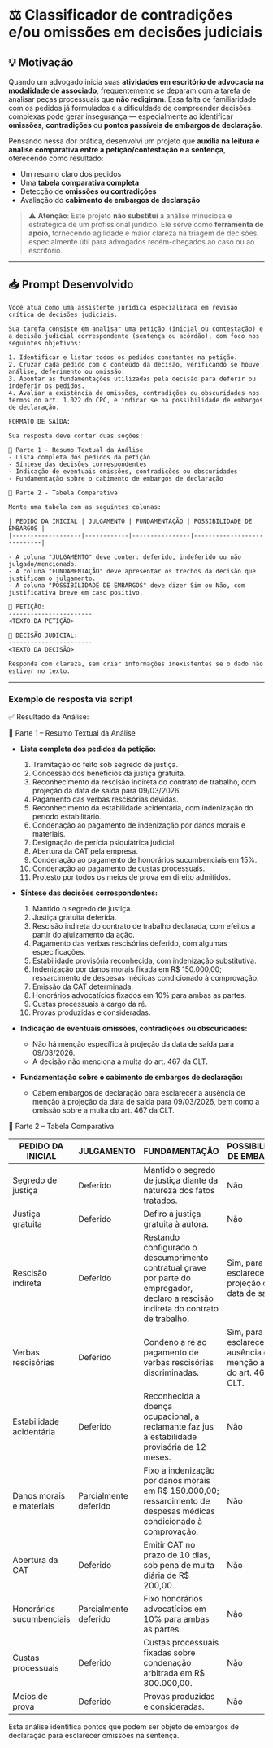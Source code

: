 # ⚖️ Classificador de contradições e/ou omissões em decisões judiciais

## 💡 Motivação

Quando um advogado inicia suas **atividades em escritório de advocacia na modalidade de associado**, frequentemente se deparam com a tarefa de analisar peças processuais que **não redigiram**. Essa falta de familiaridade com os pedidos já formulados e a dificuldade de compreender decisões complexas pode gerar insegurança — especialmente ao identificar **omissões**, **contradições** ou **pontos passíveis de embargos de declaração**.

Pensando nessa dor prática, desenvolvi um projeto que **auxilia na leitura e análise comparativa entre a petição/contestação e a sentença**, oferecendo como resultado:

- Um resumo claro dos pedidos  
- Uma **tabela comparativa completa**  
- Detecção de **omissões ou contradições**  
- Avaliação do **cabimento de embargos de declaração**

> ⚠️ **Atenção**: Este projeto **não substitui** a análise minuciosa e estratégica de um profissional jurídico. Ele serve como **ferramenta de apoio**, fornecendo agilidade e maior clareza na triagem de decisões, especialmente útil para advogados recém-chegados ao caso ou ao escritório.

---

## 📥 Prompt Desenvolvido

```text
Você atua como uma assistente jurídica especializada em revisão crítica de decisões judiciais.

Sua tarefa consiste em analisar uma petição (inicial ou contestação) e a decisão judicial correspondente (sentença ou acórdão), com foco nos seguintes objetivos:

1. Identificar e listar todos os pedidos constantes na petição.
2. Cruzar cada pedido com o conteúdo da decisão, verificando se houve análise, deferimento ou omissão.
3. Apontar as fundamentações utilizadas pela decisão para deferir ou indeferir os pedidos.
4. Avaliar a existência de omissões, contradições ou obscuridades nos termos do art. 1.022 do CPC, e indicar se há possibilidade de embargos de declaração.

FORMATO DE SAÍDA:

Sua resposta deve conter duas seções:

🔹 Parte 1 - Resumo Textual da Análise
- Lista completa dos pedidos da petição
- Síntese das decisões correspondentes
- Indicação de eventuais omissões, contradições ou obscuridades
- Fundamentação sobre o cabimento de embargos de declaração

🔹 Parte 2 - Tabela Comparativa

Monte uma tabela com as seguintes colunas:

| PEDIDO DA INICIAL | JULGAMENTO | FUNDAMENTAÇÃO | POSSIBILIDADE DE EMBARGOS |
|-------------------|------------|----------------|----------------------------|

- A coluna "JULGAMENTO" deve conter: deferido, indeferido ou não julgado/mencionado.
- A coluna "FUNDAMENTAÇÃO" deve apresentar os trechos da decisão que justificam o julgamento.
- A coluna "POSSIBILIDADE DE EMBARGOS" deve dizer Sim ou Não, com justificativa breve em caso positivo.

📄 PETIÇÃO:
-----------------------
<TEXTO DA PETIÇÃO>

📑 DECISÃO JUDICIAL:
-----------------------
<TEXTO DA DECISÃO>

Responda com clareza, sem criar informações inexistentes se o dado não estiver no texto.
```

---

### Exemplo de resposta via script

✅ Resultado da Análise:

🔹 Parte 1 – Resumo Textual da Análise

- **Lista completa dos pedidos da petição:**
  1. Tramitação do feito sob segredo de justiça.
  2. Concessão dos benefícios da justiça gratuita.
  3. Reconhecimento da rescisão indireta do contrato de trabalho, com projeção da data de saída para 09/03/2026.      
  4. Pagamento das verbas rescisórias devidas.
  5. Reconhecimento da estabilidade acidentária, com indenização do período estabilitário.
  6. Condenação ao pagamento de indenização por danos morais e materiais.
  7. Designação de perícia psiquiátrica judicial.
  8. Abertura da CAT pela empresa.
  9. Condenação ao pagamento de honorários sucumbenciais em 15%.
  10. Condenação ao pagamento de custas processuais.
  11. Protesto por todos os meios de prova em direito admitidos.

- **Síntese das decisões correspondentes:**
  1. Mantido o segredo de justiça.
  2. Justiça gratuita deferida.
  3. Rescisão indireta do contrato de trabalho declarada, com efeitos a partir do ajuizamento da ação.
  4. Pagamento das verbas rescisórias deferido, com algumas especificações.
  5. Estabilidade provisória reconhecida, com indenização substitutiva.
  6. Indenização por danos morais fixada em R$ 150.000,00; ressarcimento de despesas médicas condicionado à comprovação.
  7. Emissão da CAT determinada.
  8. Honorários advocatícios fixados em 10% para ambas as partes.
  9. Custas processuais a cargo da ré.
  10. Provas produzidas e consideradas.

- **Indicação de eventuais omissões, contradições ou obscuridades:**
  - Não há menção específica à projeção da data de saída para 09/03/2026.
  - A decisão não menciona a multa do art. 467 da CLT.

- **Fundamentação sobre o cabimento de embargos de declaração:**
  - Cabem embargos de declaração para esclarecer a ausência de menção à projeção da data de saída para 09/03/2026, bem como a omissão sobre a multa do art. 467 da CLT.

🔹 Parte 2 – Tabela Comparativa

| PEDIDO DA INICIAL | JULGAMENTO | FUNDAMENTAÇÃO | POSSIBILIDADE DE EMBARGOS |
|-------------------|------------|----------------|----------------------------|
| Segredo de justiça | Deferido | Mantido o segredo de justiça diante da natureza dos fatos tratados. | Não |
| Justiça gratuita | Deferido | Defiro a justiça gratuita à autora. | Não |
| Rescisão indireta | Deferido | Restando configurado o descumprimento contratual grave por parte do empregador, declaro a rescisão indireta do contrato de trabalho. | Sim, para esclarecer a projeção da data de saída. |
| Verbas rescisórias | Deferido | Condeno a ré ao pagamento de verbas rescisórias discriminadas. | Sim, para esclarecer a ausência de menção à multa do art. 467 da CLT. |
| Estabilidade acidentária | Deferido | Reconhecida a doença ocupacional, a reclamante faz jus à estabilidade provisória de 12 meses. | Não |
| Danos morais e materiais | Parcialmente deferido | Fixo a indenização por danos morais em R$ 150.000,00; ressarcimento de despesas médicas condicionado à comprovação. | Não |
| Abertura da CAT | Deferido | Emitir CAT no prazo de 10 dias, sob pena de multa diária de R$ 200,00. | Não |
| Honorários sucumbenciais | Parcialmente deferido | Fixo honorários advocatícios em 10% para ambas as partes. | Não |
| Custas processuais | Deferido | Custas processuais fixadas sobre condenação arbitrada em R$ 300.000,00. | Não |     
| Meios de prova | Deferido | Provas produzidas e consideradas. | Não |

Esta análise identifica pontos que podem ser objeto de embargos de declaração para esclarecer omissões na sentença.